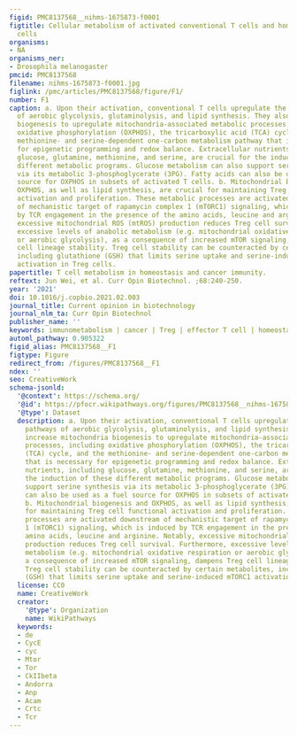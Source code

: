 ```yaml
---
figid: PMC8137568__nihms-1675873-f0001
figtitle: Cellular metabolism of activated conventional T cells and homeostatic Treg
  cells
organisms:
- NA
organisms_ner:
- Drosophila melanogaster
pmcid: PMC8137568
filename: nihms-1675873-f0001.jpg
figlink: /pmc/articles/PMC8137568/figure/F1/
number: F1
caption: a. Upon their activation, conventional T cells upregulate the metabolic pathways
  of aerobic glycolysis, glutaminolysis, and lipid synthesis. They also increase mitochondria
  biogenesis to upregulate mitochondria-associated metabolic processes, including
  oxidative phosphorylation (OXPHOS), the tricarboxylic acid (TCA) cycle, and the
  methionine- and serine-dependent one-carbon metabolism pathway that is necessary
  for epigenetic programming and redox balance. Extracellular nutrients, including
  glucose, glutamine, methionine, and serine, are crucial for the induction of these
  different metabolic programs. Glucose metabolism can also support serine synthesis
  via its metabolic 3-phosphoglycerate (3PG). Fatty acids can also be used as a fuel
  source for OXPHOS in subsets of activated T cells. b. Mitochondrial biogenesis and
  OXPHOS, as well as lipid synthesis, are crucial for maintaining Treg cell functional
  activation and proliferation. These metabolic processes are activated downstream
  of mechanistic target of rapamycin complex 1 (mTORC1) signaling, which is induced
  by TCR engagement in the presence of the amino acids, leucine and arginine. Notably,
  excessive mitochondrial ROS (mtROS) production reduces Treg cell survival. Furthermore,
  excessive levels of anabolic metabolism (e.g. mitochondrial oxidative respiration
  or aerobic glycolysis), as a consequence of increased mTOR signaling, dampens Treg
  cell lineage stability. Treg cell stability can be counteracted by certain metabolites,
  including glutathione (GSH) that limits serine uptake and serine-induced mTORC1
  activation in Treg cells.
papertitle: T cell metabolism in homeostasis and cancer immunity.
reftext: Jun Wei, et al. Curr Opin Biotechnol. ;68:240-250.
year: '2021'
doi: 10.1016/j.copbio.2021.02.003
journal_title: Current opinion in biotechnology
journal_nlm_ta: Curr Opin Biotechnol
publisher_name: ''
keywords: immunometabolism | cancer | Treg | effector T cell | homeostasis
automl_pathway: 0.905322
figid_alias: PMC8137568__F1
figtype: Figure
redirect_from: /figures/PMC8137568__F1
ndex: ''
seo: CreativeWork
schema-jsonld:
  '@context': https://schema.org/
  '@id': https://pfocr.wikipathways.org/figures/PMC8137568__nihms-1675873-f0001.html
  '@type': Dataset
  description: a. Upon their activation, conventional T cells upregulate the metabolic
    pathways of aerobic glycolysis, glutaminolysis, and lipid synthesis. They also
    increase mitochondria biogenesis to upregulate mitochondria-associated metabolic
    processes, including oxidative phosphorylation (OXPHOS), the tricarboxylic acid
    (TCA) cycle, and the methionine- and serine-dependent one-carbon metabolism pathway
    that is necessary for epigenetic programming and redox balance. Extracellular
    nutrients, including glucose, glutamine, methionine, and serine, are crucial for
    the induction of these different metabolic programs. Glucose metabolism can also
    support serine synthesis via its metabolic 3-phosphoglycerate (3PG). Fatty acids
    can also be used as a fuel source for OXPHOS in subsets of activated T cells.
    b. Mitochondrial biogenesis and OXPHOS, as well as lipid synthesis, are crucial
    for maintaining Treg cell functional activation and proliferation. These metabolic
    processes are activated downstream of mechanistic target of rapamycin complex
    1 (mTORC1) signaling, which is induced by TCR engagement in the presence of the
    amino acids, leucine and arginine. Notably, excessive mitochondrial ROS (mtROS)
    production reduces Treg cell survival. Furthermore, excessive levels of anabolic
    metabolism (e.g. mitochondrial oxidative respiration or aerobic glycolysis), as
    a consequence of increased mTOR signaling, dampens Treg cell lineage stability.
    Treg cell stability can be counteracted by certain metabolites, including glutathione
    (GSH) that limits serine uptake and serine-induced mTORC1 activation in Treg cells.
  license: CC0
  name: CreativeWork
  creator:
    '@type': Organization
    name: WikiPathways
  keywords:
  - de
  - CycE
  - cyc
  - Mtor
  - Tor
  - CkIIbeta
  - Andorra
  - Anp
  - Acam
  - Crtc
  - Tcr
---
```

